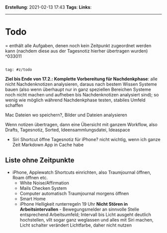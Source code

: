 **Erstellung**: 2021-02-13 17:43
**Tags**:
**Links**:

---

# Todo
= enthält alle Aufgaben, denen noch kein Zeitpunkt zugeordnet werden kann (nachdem diese aus der Tagesnotiz hierher übertragen wurden) ^033011
  

````query

tag: #z/todo

````

  

**Ziel bis Ende von 17.2.: Komplette Vorbereitung für Nachdenkphase**: alle nicht Nachdenknotizen analysieren, daraus nach bestem Wissen Systeme bauen (also wenn überhaupt nur in ganz speziellen Bereichen Systeme noch nicht machen und aufheben bis Nachdenknotizen analysiert sind); so wenig wie möglich während Nachdenkphase testen, stabiles Umfeld schaffen

  

Mac Dateien wo speichern?, Bilder und Dateien analysieren

Wenn notizen übertragen, dann eine Übersicht mit ganzem Workflow, also Drafts, Tagesnotiz, Sorted, Ideensammlungsdatei, Ideaspace

- Siri Shortcut öffne Tagesnotiz für iPhone? nicht wichtig, wenn ich ganze Zeit Markdown App in Cache habe


      
## Liste ohne Zeitpunkte
-   iPhone, Applewatch Shortcuts einrichten, also Traumjournal öffnen, Roam öffnen etc.
	-   White Noise/Affirmation
	-   Mails Checken System
	-   Computer automatisch Traumjournal morgens öffnen
	-   Smart Home
	-   iPhone Helligkeit runterregeln 19 Uhr
**Nicht Stören in Arbeitsintervallen**	-   Bewegungsmelder an sinnvolle Stelle entsprechend Arbeitsumfeld; Intervall bis Licht ausgeht deutlich hochstellen, vllt sogar ganz weglassen und alles mit Siri machen, Licht schalter verändert Lichtfarbe, daher nicht nutzen

